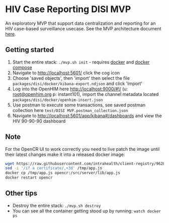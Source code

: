 # HIV Case Reporting DISI MVP

An exploratory MVP that support data centralization and reporting for an HIV case-based surveillance usecase. See the MVP architecture document [here](https://docs.google.com/document/d/1-gPPDLbwFLlSI7VsYKCKlMIFLDqEkpD9x85h1OnmZew/edit#heading=h.nfb6t6sppokf).

## Getting started

1. Start the entire stack: `./mvp.sh init` - requires [docker](https://docs.docker.com/get-docker/) and [docker compose](https://docs.docker.com/compose/install/)
2. Navigate to <http://localhost:5601/> click the cog icon
3. Choose 'saved objects', then 'import' then select the file `packages/disi/docker/kibana-export.ndjson` and click 'Import'
4. Log into the OpenHIM here <http://localhost:9000/#!/> (u: root@openhim.org p: instant101), import the channel metadata located `packages/disi/docker/openhim-insert.json`
5. Use postman to execute some transactions, see saved postman collection here `test/DISI MVP.postman_collection.json`
6. Navigate to <http://localhost:5601/app/kibana#/dashboards> and view the HIV 90-90-90 dashboard

## Note

For the OpenCR UI to work correctly you need to live patch the image until their latest changes make it into a released docker image:

```sh
wget https://raw.githubusercontent.com/intrahealth/client-registry/9628aa9e279b1243af6facf57f1bc71609ab5b21/server/lib/app.js -O /tmp/app.js
sed -i '/if a certificate/,+3d' /tmp/app.js
docker cp /tmp/app.js opencr:/src/server/lib/app.js
docker restart opencr
```

## Other tips

- Destroy the entire stack: `./mvp.sh destroy`
- You can see all the container getting stood up by running: `watch docker ps`
